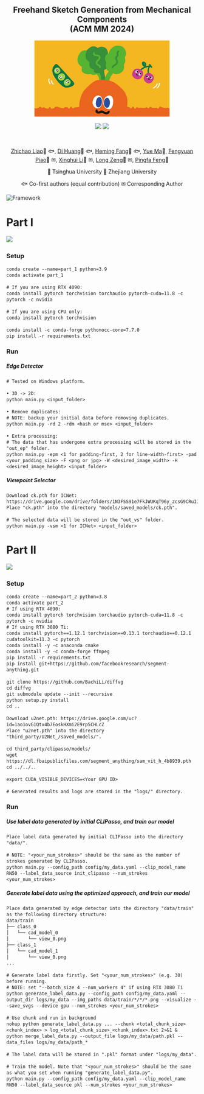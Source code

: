 <!-- # Freehand Sketch Generation from Mechanical Components

## ACM MM 2024 -->

<div align="center">
<h2>Freehand Sketch Generation from Mechanical Components </center> <br> <center>(ACM MM 2024)</h2>
<div align="center">  <img src='images/momohuhuhuluobo.jpg' style="height:200px"></img>  </div>

<a href='https://mcfreeskegen.github.io/'><img src='https://img.shields.io/badge/Project-Page-Green'></a>
<a href='https://arxiv.org/abs/2408.05966'><img src='https://img.shields.io/badge/ArXiv-2408.05966-red'></a> 

<br>

[Zhichao Liao](https://scholar.google.com/citations?user=4eRwbOEAAAAJ&hl=zh-CN&authuser=1)🥕 🐟, [Di Huang](https://di-huang.github.io/)🥕 🐟, [Heming Fang]()🍎 🐟, [Yue Ma]()🥕, [Fengyuan Piao]()🥕 ✉, 
[Xinghui Li]()🥕 ✉, [Long Zeng]()🥕 ✉, [Pingfa Feng]()🥕 


🥕 Tsinghua University  🍎 Zhejiang University

🐟 Co-first authors (equal contribution)   ✉ Corresponding Author
</br>
</div>

<!--
[<a href="https://mcfreeskegen.github.io/">Project Website</a>] | [<a href="https://arxiv.org/abs/2408.05966">Paper</a>] -->


![Framework](images/framework.png)



# Part I
![](../archive/result_img.png)
### Setup
```
conda create --name=part_1 python=3.9
conda activate part_1

# If you are using RTX 4090:
conda install pytorch torchvision torchaudio pytorch-cuda=11.8 -c pytorch -c nvidia

# If you are using CPU only:
conda install pytorch torchvision

conda install -c conda-forge pythonocc-core=7.7.0
pip install -r requirements.txt
```
### Run
##### Edge Detector
```
# Tested on Windows platform.

• 3D -> 2D:
python main.py <input_folder>

• Remove duplicates:
# NOTE: backup your initial data before removing duplicates.
python main.py -rd 2 -rdm <hash or mse> <input_folder>

• Extra processing:
# The data that has undergone extra processing will be stored in the "out_ep" folder.
python main.py -epm <1 for padding-first, 2 for line-width-first> -pad <your_padding_size> -F <png or jpg> -W <desired_image_width> -H <desired_image_height> <input_folder>
```
##### Viewpoint Selector
```
Download ck.pth for ICNet: https://drive.google.com/drive/folders/1N3FSS91e7FkJWUKqT96y_zcsG9CRuIJw
Place "ck.pth" into the directory "models/saved_models/ck.pth".

# The selected data will be stored in the "out_vs" folder.
python main.py -vsm <1 for ICNet> <input_folder>
```


# Part II
![](../archive/architecture.png)
### Setup
```
conda create --name=part_2 python=3.8
conda activate part_2
# If using RTX 4090:
conda install pytorch torchvision torchaudio pytorch-cuda=11.8 -c pytorch -c nvidia
# If using RTX 3080 Ti:
conda install pytorch==1.12.1 torchvision==0.13.1 torchaudio==0.12.1 cudatoolkit=11.3 -c pytorch
conda install -y -c anaconda cmake
conda install -y -c conda-forge ffmpeg
pip install -r requirements.txt
pip install git+https://github.com/facebookresearch/segment-anything.git

git clone https://github.com/BachiLi/diffvg
cd diffvg
git submodule update --init --recursive
python setup.py install
cd ..

Download u2net.pth: https://drive.google.com/uc?id=1ao1ovG1Qtx4b7EoskHXmi2E9rp5CHLcZ
Place "u2net.pth" into the directory "third_party/U2Net_/saved_models/".

cd third_party/clipasso/models/
wget https://dl.fbaipublicfiles.com/segment_anything/sam_vit_h_4b8939.pth
cd ../../..

export CUDA_VISIBLE_DEVICES=<Your GPU ID>

# Generated results and logs are stored in the "logs/" directory.
```
### Run
##### Use label data generated by initial CLIPasso, and train our model
```
Place label data generated by initial CLIPasso into the directory "data/".

# NOTE: "<your_num_strokes>" should be the same as the number of strokes generated by CLIPasso. 
python main.py --config_path config/my_data.yaml --clip_model_name RN50 --label_data_source init_clipasso --num_strokes <your_num_strokes>
```
##### Generate label data using the optimized approach, and train our model
```
Place data generated by edge detector into the directory "data/train" as the following directory structure:
data/train
├── class_0
│   └── cad_model_0
│       └── view_0.png
├── class_1
│   └── cad_model_1
│       └── view_0.png
...

# Generate label data firstly. Set "<your_num_strokes>" (e.g. 30) before running.
# NOTE: set "--batch_size 4 --num_workers 4" if using RTX 3080 Ti
python generate_label_data.py --config_path config/my_data.yaml --output_dir logs/my_data --img_paths data/train/*/*/*.png --visualize --save_svgs --device gpu --num_strokes <your_num_strokes>

# Use chunk and run in background
nohup python generate_label_data.py ... --chunk <total_chunk_size> <chunk_index> > log_<total_chunk_size>_<chunk_index>.txt 2>&1 &
python merge_label_data.py --output_file logs/my_data/path.pkl --data_files logs/my_data/path_*

# The label data will be stored in ".pkl" format under "logs/my_data".

# Train the model. Note that "<your_num_strokes>" should be the same as what you set when running "generate_label_data.py".
python main.py --config_path config/my_data.yaml --clip_model_name RN50 --label_data_source pkl --num_strokes <your_num_strokes>
```
